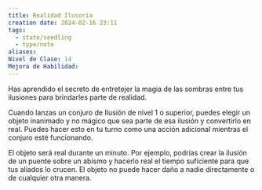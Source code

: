 ```yaml
---
title: Realidad Ilusoria
creation date: 2024-02-16 23:11
tags:
  - state/seedling
  - type/note
aliases: 
Nivel de Clase: 14
Mejora de Habilidad:
---
```

Has aprendido el secreto de entretejer la magia de las sombras entre tus ilusiones para brindarles
parte de realidad. 

Cuando lanzas un conjuro de Ilusión de nivel 1 o superior, puedes elegir un objeto inanimado y no mágico que sea parte de esa ilusión y convertirlo en real. Puedes hacer esto en tu turno como una acción adicional mientras el conjuro esté funcionando.

El objeto será real durante un minuto. Por ejemplo, podrías crear la ilusión de un puente sobre un abismo y hacerlo real el tiempo suficiente para que tus aliados lo crucen. El objeto no puede hacer daño a nadie directamente o de cualquier otra manera.




